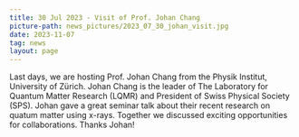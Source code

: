 ```yaml
---
title: 30 Jul 2023 - Visit of Prof. Johan Chang
picture-path: news_pictures/2023_07_30_johan_visit.jpg
date: 2023-11-07
tag: news
layout: page
---
```


Last days, we are hosting Prof. Johan Chang from the Physik Institut, University of Zürich. Johan Chang is the leader of The Laboratory for Quantum Matter Research (LQMR) and President of Swiss Physical Society (SPS). Johan gave a great seminar talk about their recent research on quatum matter using x-rays. Together we discussed exciting opportunities for collaborations. Thanks Johan!


